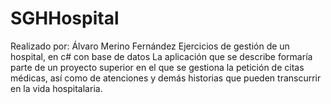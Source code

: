 # SGHHospital
Realizado por: Álvaro Merino Fernández
Ejercicios de gestión de un hospital, en c# con base de datos
La aplicación que se describe formaría parte de un proyecto superior en el
que se gestiona la petición de citas médicas, así como de atenciones y demás
historias que pueden transcurrir en la vida hospitalaria.

